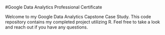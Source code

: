 #Google Data Analytics Professional Certificate

Welcome to my Google Data Analytics Capstone Case Study. This code repository contains my completed project utilizing R. Feel free to take a look and reach out if you have any questions.

